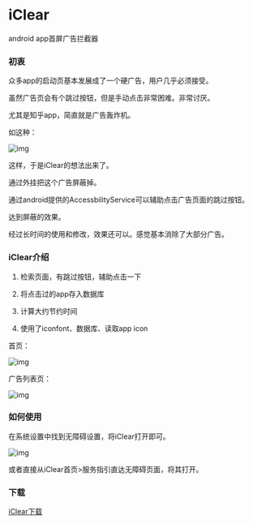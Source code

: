 # iClear
android app首屏广告拦截器

### 初衷

众多app的启动页基本发展成了一个硬广告，用户几乎必须接受。

虽然广告页会有个跳过按钮，但是手动点击非常困难。非常讨厌。

尤其是知乎app，简直就是广告轰炸机。

如这种：

![img](./screen/s4.jpeg?raw=true)

这样，于是iClear的想法出来了。

通过外挂把这个广告屏蔽掉。

通过android提供的AccessbilityService可以辅助点击广告页面的跳过按钮。

达到屏蔽的效果。

经过长时间的使用和修改，效果还可以。感觉基本消除了大部分广告。

### iClear介绍

1. 检索页面，有跳过按钮，辅助点击一下

2. 将点击过的app存入数据库

3. 计算大约节约时间

4. 使用了iconfont、数据库、读取app icon

首页：

![img](./screen/s1.jpeg?raw=true)

广告列表页：

![img](./screen/s2.jpeg?raw=true)

### 如何使用

在系统设置中找到无障碍设置，将iClear打开即可。

![img](./screen/s3.jpeg?raw=true)

或者直接从iClear首页>服务指引直达无障碍页面，将其打开。

### 下载

[iClear下载](./app/release/app-release.apk?raw=true)







